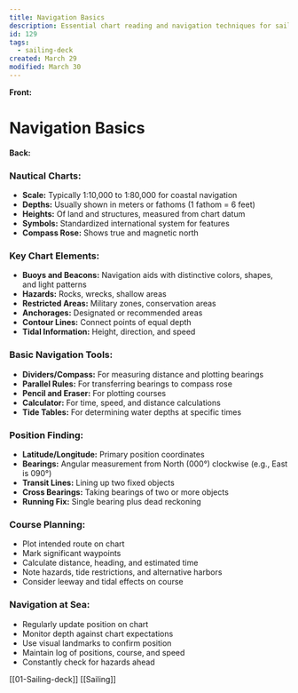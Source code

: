 ```yaml
---
title: Navigation Basics
description: Essential chart reading and navigation techniques for sailors
id: 129
tags:
  - sailing-deck
created: March 29
modified: March 30
---
```


**Front:**
# Navigation Basics

**Back:**
<div class="nautical-charts">
  <h3>Nautical Charts:</h3>
  <ul>
    <li><strong>Scale:</strong> Typically 1:10,000 to 1:80,000 for coastal navigation</li>
    <li><strong>Depths:</strong> Usually shown in meters or fathoms (1 fathom = 6 feet)</li>
    <li><strong>Heights:</strong> Of land and structures, measured from chart datum</li>
    <li><strong>Symbols:</strong> Standardized international system for features</li>
    <li><strong>Compass Rose:</strong> Shows true and magnetic north</li>
  </ul>
</div>

<div class="chart-elements">
  <h3>Key Chart Elements:</h3>
  <ul>
    <li><strong>Buoys and Beacons:</strong> Navigation aids with distinctive colors, shapes, and light patterns</li>
    <li><strong>Hazards:</strong> Rocks, wrecks, shallow areas</li>
    <li><strong>Restricted Areas:</strong> Military zones, conservation areas</li>
    <li><strong>Anchorages:</strong> Designated or recommended areas</li>
    <li><strong>Contour Lines:</strong> Connect points of equal depth</li>
    <li><strong>Tidal Information:</strong> Height, direction, and speed</li>
  </ul>
</div>

<div class="navigation-tools">
  <h3>Basic Navigation Tools:</h3>
  <ul>
    <li><strong>Dividers/Compass:</strong> For measuring distance and plotting bearings</li>
    <li><strong>Parallel Rules:</strong> For transferring bearings to compass rose</li>
    <li><strong>Pencil and Eraser:</strong> For plotting courses</li>
    <li><strong>Calculator:</strong> For time, speed, and distance calculations</li>
    <li><strong>Tide Tables:</strong> For determining water depths at specific times</li>
  </ul>
</div>

<div class="position-finding">
  <h3>Position Finding:</h3>
  <ul>
    <li><strong>Latitude/Longitude:</strong> Primary position coordinates</li>
    <li><strong>Bearings:</strong> Angular measurement from North (000°) clockwise (e.g., East is 090°)</li>
    <li><strong>Transit Lines:</strong> Lining up two fixed objects</li>
    <li><strong>Cross Bearings:</strong> Taking bearings of two or more objects</li>
    <li><strong>Running Fix:</strong> Single bearing plus dead reckoning</li>
  </ul>
</div>

<div class="course-planning">
  <h3>Course Planning:</h3>
  <ul>
    <li>Plot intended route on chart</li>
    <li>Mark significant waypoints</li>
    <li>Calculate distance, heading, and estimated time</li>
    <li>Note hazards, tide restrictions, and alternative harbors</li>
    <li>Consider leeway and tidal effects on course</li>
  </ul>
</div>

<div class="navigation-at-sea">
  <h3>Navigation at Sea:</h3>
  <ul>
    <li>Regularly update position on chart</li>
    <li>Monitor depth against chart expectations</li>
    <li>Use visual landmarks to confirm position</li>
    <li>Maintain log of positions, course, and speed</li>
    <li>Constantly check for hazards ahead</li>
  </ul>
</div>

[[01-Sailing-deck]]
[[Sailing]]